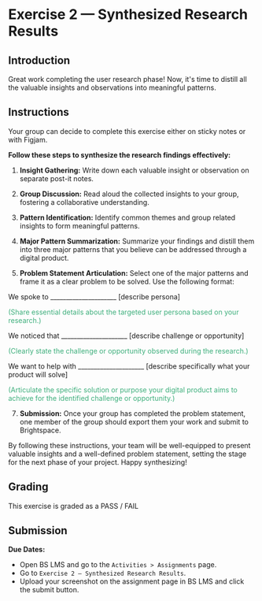 # Exercise 2 — Synthesized Research Results

## Introduction

Great work completing the user research phase! Now, it's time to distill all the valuable insights and observations into meaningful patterns.

## Instructions

Your group can decide to complete this exercise either on sticky notes or with Figjam.

**Follow these steps to synthesize the research findings effectively:**

1. **Insight Gathering:** Write down each valuable insight or observation on separate post-it notes.

2. **Group Discussion:** Read aloud the collected insights to your group, fostering a collaborative understanding.

3. **Pattern Identification:** Identify common themes and group related insights to form meaningful patterns.

4. **Major Pattern Summarization:** Summarize your findings and distill them into three major patterns that you believe can be addressed through a digital product.

5. **Problem Statement Articulation:** Select one of the major patterns and frame it as a clear problem to be solved. Use the following format:

<!-- prettier-ignore -->
We spoke to _____________________ [describe persona]

<span style="color:#3eaf7c; font-size: 14px;">(Share essential details about the targeted user persona based on your research.)</span>

<!-- prettier-ignore -->
We noticed that _____________________ [describe challenge or opportunity]

<span style="color:#3eaf7c; font-size: 14px;">(Clearly state the challenge or opportunity observed during the research.)</span>

<!-- prettier-ignore -->
We want to help with _____________________ [describe specifically what your product will solve]

<span style="color:#3eaf7c; font-size: 14px;">(Articulate the specific solution or purpose your digital product aims to achieve for the identified challenge or opportunity.)</span>

7.  **Submission:** Once your group has completed the problem statement, one member of the group should export them your work and submit to Brightspace.

By following these instructions, your team will be well-equipped to present valuable insights and a well-defined problem statement, setting the stage for the next phase of your project. Happy synthesizing!

## Grading

This exercise is graded as a PASS / FAIL

## Submission

**Due Dates:**

<Badge text="Both Sections: Sunday September 17th @11:59pm" />

- Open BS LMS and go to the `Activities > Assignments` page.
- Go to `Exercise 2 — Synthesized Research Results`.
- Upload your screenshot on the assignment page in BS LMS and click the submit button.
